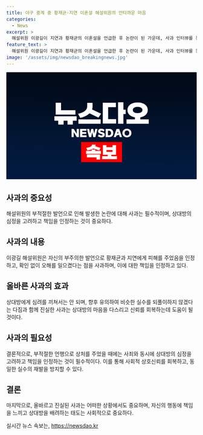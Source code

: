 ```yaml
---
title: 야구 중계 중 황재균·지연 이혼설 해설위원의 안타까운 마음
categories:
  - News
excerpt: >
  해설위원 이광길이 지연과 황재균의 이혼설을 언급한 후 논란이 된 가운데, 사과 인터뷰를 통해 확인 없이 언급한 것이 잘못이었다. 황재균과 가족에게 사과한다고 전했다. 이에 대해 지연 측은 이혼설은 사실이 아니라고 밝혔으며, 이에 대해 해설위원이 사과하고 선수에게 직접 전화해 사과했다고 전했다. 함정된 정보에 대한 잘못을 인정하며, 선수와 가족을 건드린 것과 잘못된 판단을 고백하며 사과했다.
feature_text: >
  해설위원 이광길이 지연과 황재균의 이혼설을 언급한 후 논란이 된 가운데, 사과 인터뷰를 통해 확인 없이 언급한 것이 잘못이었다. 황재균과 가족에게 사과한다고 전했다. 이에 대해 지연 측은 이혼설은 사실이 아니라고 밝혔으며, 이에 대해 해설위원이 사과하고 선수에게 직접 전화해 사과했다고 전했다. 함정된 정보에 대한 잘못을 인정하며, 선수와 가족을 건드린 것과 잘못된 판단을 고백하며 사과했다.
image: '/assets/img/newsdao_breakingnews.jpg'
---
```


<p><img src="/assets/img/newsdao_breakingnews.jpg" alt="koreaapp 속보" /></p>

<h2 data-ke-size="size26">사과의 중요성</h2>

<p data-ke-size="size16">해설위원의 부적절한 발언으로 인해 발생한 논란에 대해 사과는 필수적이며, 상대방의 심정을 고려하고 책임을 인정하는 것이 중요하다.</p>

<h2 data-ke-size="size26">사과의 내용</h2>

<p data-ke-size="size16">이광길 해설위원은 자신의 부주의한 발언으로 황재균과 지연에게 피해를 주었음을 인정하고, 확인 없이 오해를 일으켰다는 점을 사과하며, 이에 대한 책임을 인정하고 있다.</p>

<h2 data-ke-size="size26">올바른 사과의 효과</h2>

<p data-ke-size="size16">상대방에게 심려를 끼쳐서는 안 되며, 향후 유의하여 비슷한 실수를 되풀이하지 않겠다는 다짐과 함께 진실한 사과는 상대방의 마음을 다스리고 신뢰를 회복하는데 도움이 될 것이다.</p>

<h2 data-ke-size="size26">사과의 필요성</h2>

<p data-ke-size="size16">결론적으로, 부적절한 언행으로 상처를 주었을 때에는 사죄와 동시에 상대방의 심정을 고려하고 책임을 인정하는 것이 필수적이다. 이를 통해 사회적 상호신뢰를 회복하고, 동일한 실수의 재발을 방지할 수 있다.</p>

<h2 data-ke-size="size26">결론</h2>

<p data-ke-size="size16">마지막으로, 올바르고 진실된 사과는 어떠한 상황에서도 중요하며, 자신의 행동에 책임을 느끼고 상대방을 배려하는 태도는 사회적으로 중요하다.</p>
실시간 뉴스 속보는, <a href="https://newsdao.kr" rel="dofollow">https://newsdao.kr</a>


